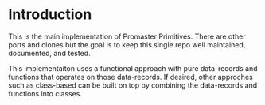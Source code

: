 # Introduction

This is the main implementation of Promaster Primitives. There are other ports and clones but the goal is 
to keep this single repo well maintained, documented, and tested.

This implementaiton uses a functional approach with pure data-records and functions that operates on those data-records.
If desired, other approches such as class-based can be built on top by combining the data-records and functions into classes. 

